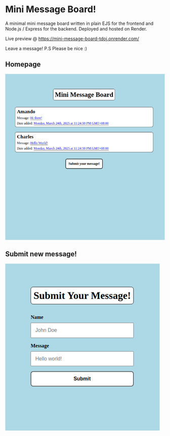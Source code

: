 # Mini Message Board!

A minimal mini message board written in plain EJS for the frontend and Node.js / Express for the backend. Deployed and hosted on Render.

Live preview @ https://mini-message-board-tdoj.onrender.com/

Leave a message! P.S Please be nice :)

## Homepage

![demo-homepage](public/assets/demo.png)

## Submit new message!

![submit-msg-form](public/assets/submit_msg_form.png)
